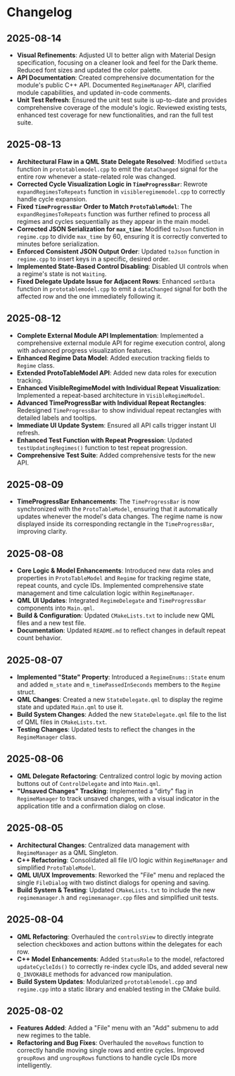 # Changelog

## 2025-08-14

- **Visual Refinements**: Adjusted UI to better align with Material Design specification, focusing on a cleaner look and feel for the Dark theme. Reduced font sizes and updated the color palette.
- **API Documentation**: Created comprehensive documentation for the module's public C++ API. Documented `RegimeManager` API, clarified module capabilities, and updated in-code comments.
- **Unit Test Refresh**: Ensured the unit test suite is up-to-date and provides comprehensive coverage of the module's logic. Reviewed existing tests, enhanced test coverage for new functionalities, and ran the full test suite.

## 2025-08-13

- **Architectural Flaw in a QML State Delegate Resolved**: Modified `setData` function in `prototablemodel.cpp` to emit the `dataChanged` signal for the entire row whenever a state-related role was changed.
- **Corrected Cycle Visualization Logic in `TimeProgressBar`**: Rewrote `expandRegimesToRepeats` function in `visibleregimemodel.cpp` to correctly handle cycle expansion.
- **Fixed `TimeProgressBar` Order to Match `ProtoTableModel`**: The `expandRegimesToRepeats` function was further refined to process all regimes and cycles sequentially as they appear in the main model.
- **Corrected JSON Serialization for `max_time`**: Modified `toJson` function in `regime.cpp` to divide `max_time` by 60, ensuring it is correctly converted to minutes before serialization.
- **Enforced Consistent JSON Output Order**: Updated `toJson` function in `regime.cpp` to insert keys in a specific, desired order.
- **Implemented State-Based Control Disabling**: Disabled UI controls when a regime's state is not `Waiting`.
- **Fixed Delegate Update Issue for Adjacent Rows**: Enhanced `setData` function in `prototablemodel.cpp` to emit a `dataChanged` signal for both the affected row and the one immediately following it.

## 2025-08-12

- **Complete External Module API Implementation**: Implemented a comprehensive external module API for regime execution control, along with advanced progress visualization features.
- **Enhanced Regime Data Model**: Added execution tracking fields to `Regime` class.
- **Extended ProtoTableModel API**: Added new data roles for execution tracking.
- **Enhanced VisibleRegimeModel with Individual Repeat Visualization**: Implemented a repeat-based architecture in `VisibleRegimeModel`.
- **Advanced TimeProgressBar with Individual Repeat Rectangles**: Redesigned `TimeProgressBar` to show individual repeat rectangles with detailed labels and tooltips.
- **Immediate UI Update System**: Ensured all API calls trigger instant UI refresh.
- **Enhanced Test Function with Repeat Progression**: Updated `testUpdatingRegimes()` function to test repeat progression.
- **Comprehensive Test Suite**: Added comprehensive tests for the new API.

## 2025-08-09

- **TimeProgressBar Enhancements**: The `TimeProgressBar` is now synchronized with the `ProtoTableModel`, ensuring that it automatically updates whenever the model's data changes. The regime name is now displayed inside its corresponding rectangle in the `TimeProgressBar`, improving clarity.

## 2025-08-08

- **Core Logic & Model Enhancements**: Introduced new data roles and properties in `ProtoTableModel` and `Regime` for tracking regime state, repeat counts, and cycle IDs. Implemented comprehensive state management and time calculation logic within `RegimeManager`.
- **QML UI Updates**: Integrated `RegimeDelegate` and `TimeProgressBar` components into `Main.qml`.
- **Build & Configuration**: Updated `CMakeLists.txt` to include new QML files and a new test file.
- **Documentation**: Updated `README.md` to reflect changes in default repeat count behavior.

## 2025-08-07

- **Implemented "State" Property**: Introduced a `RegimeEnums::State` enum and added `m_state` and `m_timePassedInSeconds` members to the `Regime` struct.
- **QML Changes**: Created a new `StateDelegate.qml` to display the regime state and updated `Main.qml` to use it.
- **Build System Changes**: Added the new `StateDelegate.qml` file to the list of QML files in `CMakeLists.txt`.
- **Testing Changes**: Updated tests to reflect the changes in the `RegimeManager` class.

## 2025-08-06

- **QML Delegate Refactoring**: Centralized control logic by moving action buttons out of `ControlDelegate` and into `Main.qml`.
- **"Unsaved Changes" Tracking**: Implemented a "dirty" flag in `RegimeManager` to track unsaved changes, with a visual indicator in the application title and a confirmation dialog on close.

## 2025-08-05

- **Architectural Changes**: Centralized data management with `RegimeManager` as a QML Singleton.
- **C++ Refactoring**: Consolidated all file I/O logic within `RegimeManager` and simplified `ProtoTableModel`.
- **QML UI/UX Improvements**: Reworked the "File" menu and replaced the single `FileDialog` with two distinct dialogs for opening and saving.
- **Build System & Testing**: Updated `CMakeLists.txt` to include the new `regimemanager.h` and `regimemanager.cpp` files and simplified unit tests.

## 2025-08-04

- **QML Refactoring**: Overhauled the `controlsView` to directly integrate selection checkboxes and action buttons within the delegates for each row.
- **C++ Model Enhancements**: Added `StatusRole` to the model, refactored `updateCycleIds()` to correctly re-index cycle IDs, and added several new `Q_INVOKABLE` methods for advanced row manipulation.
- **Build System Updates**: Modularized `prototablemodel.cpp` and `regime.cpp` into a static library and enabled testing in the CMake build.

## 2025-08-02

- **Features Added**: Added a "File" menu with an "Add" submenu to add new regimes to the table.
- **Refactoring and Bug Fixes**: Overhauled the `moveRows` function to correctly handle moving single rows and entire cycles. Improved `groupRows` and `ungroupRows` functions to handle cycle IDs more intelligently.
